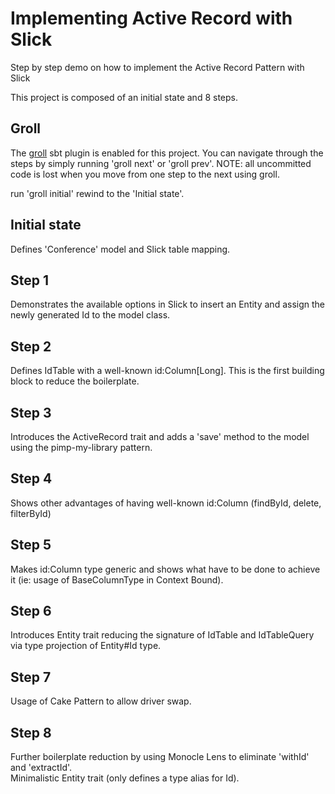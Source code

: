 Implementing Active Record with Slick
==============

Step by step demo on how to implement the Active Record Pattern with Slick

This project is composed of an initial state and 8 steps. 

## Groll
The [groll](https://github.com/sbt/sbt-groll) sbt plugin is enabled for this project. You can navigate through the steps by simply running 'groll next' or 'groll prev'. NOTE: all uncommitted code is lost when you move from one step to the next using groll.

run 'groll initial' rewind to the 'Initial state'.


## Initial state
Defines 'Conference' model and Slick table mapping.

## Step 1
Demonstrates the available options in Slick to insert an Entity and assign the newly generated Id to the model class.

## Step 2
Defines IdTable with a well-known id:Column[Long]. 
This is the first building block to reduce the boilerplate.

## Step 3
Introduces the ActiveRecord trait and adds a 'save' method to the model using the pimp-my-library pattern.

## Step 4
Shows other advantages of having well-known id:Column
(findById, delete, filterById)

## Step 5
Makes id:Column type generic and shows what have to be done to achieve it (ie: usage of BaseColumnType in Context Bound).

## Step 6
Introduces Entity trait reducing the signature of IdTable and IdTableQuery via type projection of Entity#Id type.

## Step 7
Usage of Cake Pattern to allow driver swap.

## Step 8
Further boilerplate reduction by using Monocle Lens to eliminate 'withId' and 'extractId'.  
Minimalistic Entity trait (only defines a type alias for Id).
